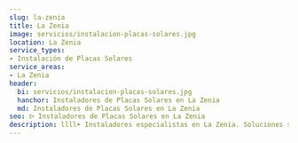 ```yaml
---
slug: la-zenia
title: La Zenia
image: servicios/instalacion-placas-solares.jpg
location: La Zenia
service_types:
- Instalación de Placas Solares
service_areas:
- La Zenia
header:
  bi: servicios/instalacion-placas-solares.jpg
  hanchor: Instaladores de Placas Solares en La Zenia
  md: Instaladores de Placas Solares en La Zenia
seo: ᐅ Instaladores de Placas Solares en La Zenia
description: llll➤ Instaladores especialistas en La Zenia. Soluciones sostenibles y eficientes. Mejores técnicas y precios competitivos ✅ ¡Contáctanos!
---
```

